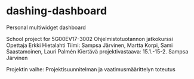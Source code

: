 # dashing-dashboard
Personal multiwidget dashboard

School project for 5G00EV17-3002 Ohjelmistotuotannon jatkokurssi
Opettaja Erkki Hietalahti
Tiimi: Sampsa Järvinen, Martta Korpi, Sami Saastamoinen, Lauri Palmén
Kiertävä projektivastaava:
15.1.-15-2. Sampsa Järvinen

Projektin vaihe:
Projektisuunnitelman ja vaatimusmäärittelyn toteutus
